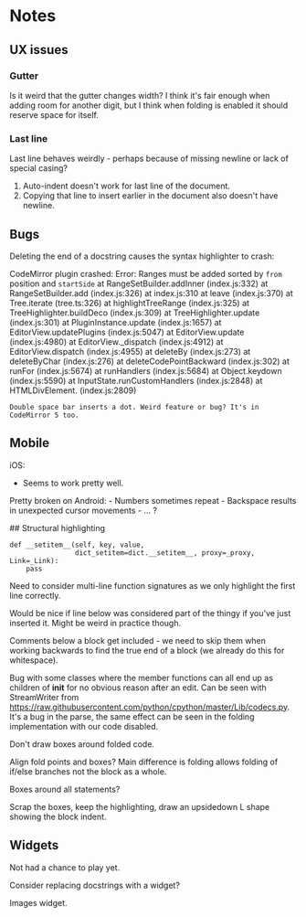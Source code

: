 # Notes

## UX issues

### Gutter

Is it weird that the gutter changes width? I think it's fair enough when adding room for another digit, but I think when folding is enabled it should reserve space for itself.

### Last line

Last line behaves weirdly - perhaps because of missing newline or lack of special casing? 
1. Auto-indent doesn't work for last line of the document.
2. Copying that line to insert earlier in the document also doesn't have newline.

## Bugs

Deleting the end of a docstring causes the syntax highlighter to crash:

CodeMirror plugin crashed: Error: Ranges must be added sorted by `from` position and `startSide`
    at RangeSetBuilder.addInner (index.js:332)
    at RangeSetBuilder.add (index.js:326)
    at index.js:310
    at leave (index.js:370)
    at Tree.iterate (tree.ts:326)
    at highlightTreeRange (index.js:325)
    at TreeHighlighter.buildDeco (index.js:309)
    at TreeHighlighter.update (index.js:301)
    at PluginInstance.update (index.js:1657)
    at EditorView.updatePlugins (index.js:5047)
    at EditorView.update (index.js:4980)
    at EditorView._dispatch (index.js:4912)
    at EditorView.dispatch (index.js:4955)
    at deleteBy (index.js:273)
    at deleteByChar (index.js:276)
    at deleteCodePointBackward (index.js:302)
    at runFor (index.js:5674)
    at runHandlers (index.js:5684)
    at Object.keydown (index.js:5590)
    at InputState.runCustomHandlers (index.js:2848)
    at HTMLDivElement.<anonymous> (index.js:2809)

    Double space bar inserts a dot. Weird feature or bug? It's in CodeMirror 5 too.

## Mobile

iOS:
   - Seems to work pretty well.

Pretty broken on Android:
    - Numbers sometimes repeat
    - Backspace results in unexpected cursor movements
    - ... ?

## Structural highlighting

```
def __setitem__(self, key, value,
                dict_setitem=dict.__setitem__, proxy=_proxy, Link=_Link):
    pass
```

Need to consider multi-line function signatures as we only highlight the first line correctly.

Would be nice if line below was considered part of the thingy if you've just inserted it. Might be weird in practice though.

Comments below a block get included - we need to skip them when working backwards to find the true end of a block (we already do this for whitespace).

Bug with some classes where the member functions can all end up as children of __init__ for no obvious reason after an edit.
Can be seen with StreamWriter from https://raw.githubusercontent.com/python/cpython/master/Lib/codecs.py.
It's a bug in the parse, the same effect can be seen in the folding implementation with our code disabled.

Don't draw boxes around folded code.

Align fold points and boxes? Main difference is folding allows folding of if/else branches not the block as a whole.

Boxes around all statements?

Scrap the boxes, keep the highlighting, draw an upsidedown L shape showing the block indent.

## Widgets

Not had a chance to play yet.

Consider replacing docstrings with a widget?

Images widget.